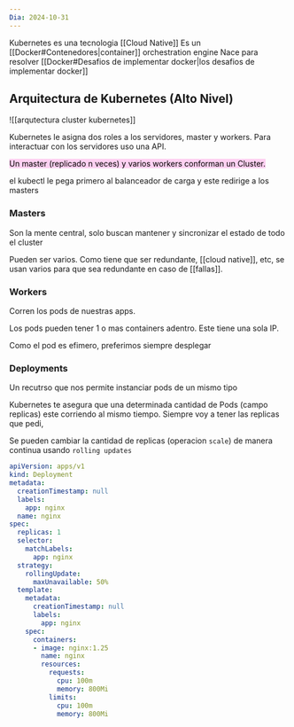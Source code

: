 ```yaml
---
Dia: 2024-10-31
---
```

Kubernetes es una tecnologia [[Cloud Native]]
Es un [[Docker#Contenedores|container]] orchestration engine
Nace para resolver [[Docker#Desafios de implementar docker|los desafios de implementar docker]]

## Arquitectura de Kubernetes (Alto Nivel)
![[arqutectura cluster kubernetes]]

Kubernetes le asigna dos roles a los servidores, master y workers.
Para interactuar con los servidores uso una API.

<mark style="background: #FFB8EBA6;">Un master (replicado n veces) y varios workers conforman un Cluster.</mark>


el kubectl le pega primero al balanceador de carga y este redirige a los masters


### Masters
Son la mente central, solo buscan mantener y sincronizar el estado de todo el cluster

Pueden ser varios. Como tiene que ser redundante, [[cloud native]], etc, se usan varios para que sea redundante en caso de [[fallas]].

### Workers 

Corren los pods de nuestras apps.

Los pods pueden tener 1 o mas containers adentro. Este tiene una sola IP.

Como el pod es efimero, preferimos siempre desplegar 

### Deployments 
Un recutrso que nos permite instanciar pods de un mismo tipo 

Kubernetes te asegura que una determinada cantidad de Pods (campo replicas) este corriendo al mismo tiempo. Siempre voy a tener las replicas que pedi, 

Se pueden cambiar la cantidad de replicas (operacion `scale`) de manera continua usando `rolling updates`

```YAML
apiVersion: apps/v1
kind: Deployment
metadata:
  creationTimestamp: null
  labels:
    app: nginx
  name: nginx
spec:
  replicas: 1
  selector:
    matchLabels:
      app: nginx
  strategy:
    rollingUpdate:
      maxUnavailable: 50%
  template:
    metadata:
      creationTimestamp: null
      labels:
        app: nginx
    spec:
      containers:
      - image: nginx:1.25
        name: nginx
        resources:
          requests:
            cpu: 100m
            memory: 800Mi
          limits:
            cpu: 100m
            memory: 800Mi
                            
```




